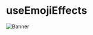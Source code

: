 # useEmojiEffects

![Banner](https://raw.githubusercontent.com/pvvng/use-emoji-effects/f/marker/assets/banner.png)
